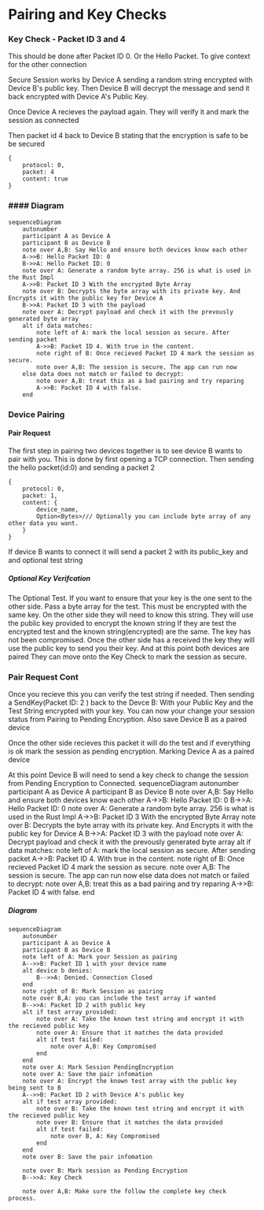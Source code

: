 # Pairing and Key Checks

### Key Check - Packet ID 3 and 4

This should be done after Packet ID 0. Or the Hello Packet. To give context for the other connection

Secure Session works by Device A sending a random string encrypted with Device B's public key.  Then Device B will decrypt the message and send it back encrypted with Device A's Public Key.  

Once Device A recieves the payload again. They will verify it and mark the session as connected

Then packet id 4 back to Device B stating that the encryption is safe to be be secured

```json5
{
    protocol: 0,
    packet: 4
    content: true
}
```

### #### Diagram

```mermaid
sequenceDiagram
    autonumber
    participant A as Device A
    participant B as Device B
    note over A,B: Say Hello and ensure both devices know each other 
    A->>B: Hello Packet ID: 0
    B->>A: Hello Packet ID: 0
    note over A: Generate a random byte array. 256 is what is used in the Rust Impl
    A->>B: Packet ID 3 With the encrypted Byte Array
    note over B: Decrypts the byte array with its private key. And Encrypts it with the public key for Device A
    B->>A: Packet ID 3 with the payload
    note over A: Decrypt payload and check it with the prevously generated byte array
    alt if data matches:
        note left of A: mark the local session as secure. After sending packet
        A->>B: Packet ID 4. With true in the content.
        note right of B: Once recieved Packet ID 4 mark the session as secure. 
        note over A,B: The session is secure. The app can run now
    else data does not match or failed to decrypt:
        note over A,B: treat this as a bad pairing and try reparing
        A->>B: Packet ID 4 with false.
    end
```

### Device Pairing

#### Pair Request

The first step in pairing two devices together is to see device B wants to pair with you. This is done by first opening a TCP connection. Then sending the hello packet(id:0) and sending a packet 2

```json5
{
    protocol: 0,
    packet: 1,
    content: {
        device_name,
        Option<Bytes>/// Optionally you can include byte array of any other data you want. 
    }
}
```

If device B wants to connect it will send a packet 2 with its public_key and and optional test string

##### Optional Key Verifcation

The Optional Test. If you want to ensure that your key is the one sent to the other side. Pass a byte array for the test. This must be encrypted with the same key. On the other side they will need to know this string. They will use the public key provided to encrypt the known string If they are test the encrypted test and the known string(encrypted) are the same. The key has not been compromised.
Once the other side has a received the key they will use the public key to send you their key. And at this point both devices are paired They can move onto the Key Check to mark the session as secure.

### Pair Request Cont

Once you recieve this you can verify the test string if needed. Then sending a SendKey(Packet ID: 2 ) back to the Devce B: With your Public Key and the Test String encrypted with your key. You can now your change your session status from Pairing to Pending Encryption. Also save Device B as a paired device

Once the other side recieves this packet it will do the test and if everything is ok mark the session as pending encryption. Marking Device A as a paired device

At this point Device B will need to send a key check to change the session from Pending Encryption to Connected. sequenceDiagram
    autonumber
    participant A as Device A
    participant B as Device B
    note over A,B: Say Hello and ensure both devices know each other 
    A->>B: Hello Packet ID: 0
    B->>A: Hello Packet ID: 0
    note over A: Generate a random byte array. 256 is what is used in the Rust Impl
    A->>B: Packet ID 3 With the encrypted Byte Array
    note over B: Decrypts the byte array with its private key. And Encrypts it with the public key for Device A
    B->>A: Packet ID 3 with the payload
    note over A: Decrypt payload and check it with the prevously generated byte array
    alt if data matches:
        note left of A: mark the local session as secure. After sending packet
        A->>B: Packet ID 4. With true in the content.
        note right of B: Once recieved Packet ID 4 mark the session as secure. 
        note over A,B: The session is secure. The app can run now
    else data does not match or failed to decrypt:
        note over A,B: treat this as a bad pairing and try reparing
        A->>B: Packet ID 4 with false.
    end

##### Diagram

```mermaid
sequenceDiagram
    autonumber
    participant A as Device A
    participant B as Device B
    note left of A: Mark your Session as pairing
    A-->>B: Packet ID 1 with your device name
    alt device b denies:
        B-->>A: Denied. Connection Closed
    end
    note right of B: Mark Session as pairing
    note over B,A: you can include the test array if wanted
    B-->>A: Packet ID 2 with public key
    alt if test array provided:
        note over A: Take the known test string and encrypt it with the recieved public key
        note over A: Ensure that it matches the data provided
        alt if test failed:
            note over A,B: Key Compromised
        end
    end
    note over A: Mark Session PendingEncryption
    note over A: Save the pair infomation
    note over A: Encrypt the known test array with the public key being sent to B
    A-->>B: Packet ID 2 with Device A's public key
    alt if test array provided:
        note over B: Take the known test string and encrypt it with the recieved public key
        note over B: Ensure that it matches the data provided
        alt if test failed:
            note over B, A: Key Compromised
        end
    end
    note over B: Save the pair infomation

    note over B: Mark session as Pending Encryption 
    B-->>A: Key Check

    note over A,B: Make sure the follow the complete key check process. 
```
